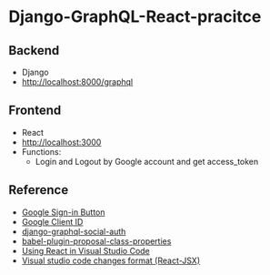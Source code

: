 # Django-GraphQL-React-pracitce

## Backend
- Django
- [http://localhost:8000/graphql](http://localhost:8000/graphql)

## Frontend
- React
- [http://localhost:3000](http://localhost:3000)
- Functions:
    - Login and Logout by Google account and get access\_token

## Reference
- [Google Sign-in Button](https://developers.google.com/identity/sign-in/web/sign-in)
- [Google Client ID](https://console.developers.google.com/apis/credentials/)
- [django-graphql-social-auth](https://github.com/flavors/django-graphql-social-auth)
- [babel-plugin-proposal-class-properties](https://babeljs.io/docs/en/babel-plugin-proposal-class-properties)
- [Using React in Visual Studio Code](https://code.visualstudio.com/docs/nodejs/reactjs-tutorial)
- [Visual studio code changes format (React-JSX)](https://stackoverflow.com/questions/44993808/visual-studio-code-changes-format-react-jsx)

